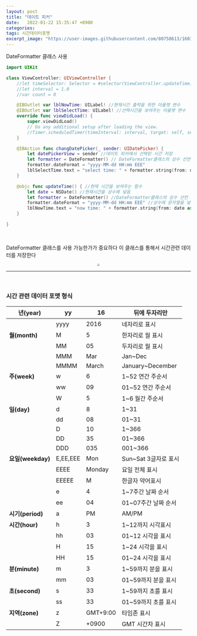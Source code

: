 ```yaml
---
layout: post
title: "데이트 피커"
date:   2022-01-22 15:35:47 +0900
categories:
tags: 시간데이터포멧
excerpt_image: "https://user-images.githubusercontent.com/80758613/160331724-45c0f6d2-ba84-482c-963f-08341555aea1.png"
---
```


DateFormatter 클래스 사용

```swift
import UIKit

class ViewController: UIViewController {
    //let timeSelector: Selector = #selector(ViewController.updateTime)
    //let interval = 1.0
    //var count = 0

    @IBOutlet var lblNowTime: UILabel! //현재시간 출력을 위한 아울렛 변수
    @IBOutlet var lblSelectTime: UILabel! //선택시간을 보여주는 아울렛 변수
    override func viewDidLoad() {
        super.viewDidLoad()
        // Do any additional setup after loading the view.
        //Timer.scheduledTimer(timeInterval: interval, target: self, selector: timeSelector, userInfo: nil, repeats: true)
    }

    @IBAction func changDatePicker(_ sender: UIDatePicker) {
        let datePickerView = sender //데이트 피커에서 선택된 시간 저장
        let formatter = DateFormatter() // DateFormatter클래스의 상수 선언
        formatter.dateFormat = "yyyy-MM-dd HH:mm EEE"
        lblSelectTime.text = "select time: " + formatter.string(from: datePickerView.date)
    }

    @objc func updateTime() { //현재 시간을 보여주는 함수
        let date = NSDate() //현재시간을 상수에 넣음
        let formatter = DateFormatter() //DateFormatter클래스의 상수 선언
        formatter.dateFormat = "yyyy-MM-dd HH:mm EEE" //상수에 문자열을 넣음
        lblNowTime.text = "now time: " + formatter.string(from: date as Date)
    }

}
```

&nbsp;

DateFormatter 클래스를 사용 가능한가가 중요하다 이 클래스를 통해서 시간관련 데이터를 저장한다

<center>
<img src="https://user-images.githubusercontent.com/80758613/160331724-45c0f6d2-ba84-482c-963f-08341555aea1.png" style="zoom:40%;">
</center>

----

&nbsp;

### 시간 관련 데이터 포맷 형식

| 년(year)         | yy       | 16       | 뒤에 두자리만          |
| --------------- | -------- | -------- | ---------------- |
|                 | yyyy     | 2016     | 네자리로 표시          |
| **월(month)**    | M        | 5        | 한자리로 월 표시        |
|                 | MM       | 05       | 두자리로 월 표시        |
|                 | MMM      | Mar      | Jan~Dec          |
|                 | MMMM     | March    | January~December |
| **주(week)**     | w        | 6        | 1~52 연간 주순서      |
|                 | ww       | 09       | 01~52 연간 주순서     |
|                 | W        | 5        | 1~6 월간 주순서       |
| **일(day)**      | d        | 8        | 1~31             |
|                 | dd       | 08       | 01~31            |
|                 | D        | 10       | 1~366            |
|                 | DD       | 35       | 01~366           |
|                 | DDD      | 035      | 001~366          |
| **요일(weekday)** | E,EE,EEE | Mon      | Sun~Sat 3글자로 표시  |
|                 | EEEE     | Monday   | 요일 전체 표시         |
|                 | EEEEE    | M        | 한글자 약어표시         |
|                 | e        | 4        | 1~7주간 날짜 순서      |
|                 | ee       | 04       | 01~07주간 날짜 순서    |
| **시기(period)**  | a        | PM       | AM/PM            |
| **시간(hour)**    | h        | 3        | 1~12까지 시각표시      |
|                 | hh       | 03       | 01~12 시각을 표시     |
|                 | H        | 15       | 1~24 시각을 표시      |
|                 | HH       | 15       | 01~24 시각을 표시     |
| **분(minute)**   | m        | 3        | 1~59까지 분을 표시     |
|                 | mm       | 03       | 01~59까지 분을 표시    |
| **초(second)**   | s        | 33       | 1~59까지 초를 표시     |
|                 | ss       | 33       | 01~59까지 초를 표시    |
| **지역(zone)**    | z        | GMT+9:00 | 타임존 표시           |
|                 | Z        | +0900    | GMT 시간차 표시       |
